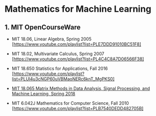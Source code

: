 # Mathematics for Machine Learning

## 1. MIT OpenCourseWare
- MIT 18.06, Linear Algebra, Spring 2005 [https://www.youtube.com/playlist?list=PLE7DDD91010BC51F8]
- MIT 18.02, Multivariate Calculus, Spring 2007 [https://www.youtube.com/playlist?list=PL4C4C8A7D06566F38]
- MIT 18.650 Statistics for Applications, Fall 2016 [https://www.youtube.com/playlist?list=PLUl4u3cNGP60uVBMaoNERc6knT_MgPKS0]
- [MIT 18.065 Matrix Methods in Data Analysis, Signal Processing, and Machine Learning, Spring 2018](https://www.youtube.com/playlist?list=PLUl4u3cNGP63oMNUHXqIUcrkS2PivhN3k)

- MIT 6.042J Mathematics for Computer Science, Fall 2010 [https://www.youtube.com/playlist?list=PLB7540DEDD482705B]
